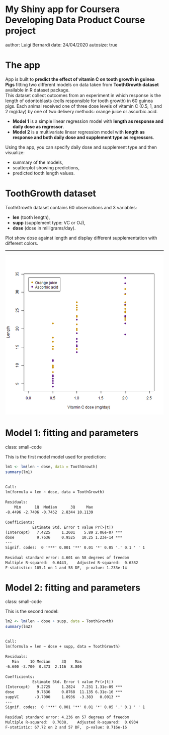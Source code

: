 My Shiny app for Coursera Developing Data Product Course project 
========================================================
author: Luigi Bernardi
date: 24/04/2020
autosize: true

<style>
.reveal section h1 {
  font-size: 60px;
}
.reveal section p {
  font-size: 25px;
}
.reveal section ul {
  font-size: 25px;
}
.small-code pre code {
  font-size: 1em;
}
</style>

The app
========================================================

App is built to **predict the effect of vitamin C on tooth growth in guinea Pigs** fitting two different models on data taken from **ToothGrowth dataset** available in R dataset package.  
This dataset collect outcomes from an experiment in which response is the length of odontoblasts (cells responsible for tooth growth) in 60 guinea pigs. Each animal received one of three dose levels of vitamin C (0.5, 1, and 2 mg/day) by one of two delivery methods: orange juice or ascorbic acid.

- **Model 1** is a simple linear regression model with **length as response and daily dose as regressor**.
- **Model 2** is a multivariate linear regression model with **length as response and both daily dose and supplement type as regressors**.

Using the app, you can specify daily dose and supplement type and then visualize:

- summary of the models,
- scatterplot showing predictions,
- predicted tooth length values.

ToothGrowth dataset
========================================================

ToothGrowth dataset contains 60 observations and 3 variables:

- **len** (tooth length),
- **supp** (supplement type: VC or OJ),
- **dose** (dose in milligrams/day).

Plot show dose against length and display different supplementation with different colors.

***
![plot of chunk unnamed-chunk-1](ddp_app_presentation-figure/unnamed-chunk-1-1.png)

Model 1: fitting and parameters
========================================================
class: small-code

This is the first model model used for prediction:


```r
lm1 <- lm(len ~ dose, data = ToothGrowth)
summary(lm1)
```

```

Call:
lm(formula = len ~ dose, data = ToothGrowth)

Residuals:
    Min      1Q  Median      3Q     Max 
-8.4496 -2.7406 -0.7452  2.8344 10.1139 

Coefficients:
            Estimate Std. Error t value Pr(>|t|)    
(Intercept)   7.4225     1.2601    5.89 2.06e-07 ***
dose          9.7636     0.9525   10.25 1.23e-14 ***
---
Signif. codes:  0 '***' 0.001 '**' 0.01 '*' 0.05 '.' 0.1 ' ' 1

Residual standard error: 4.601 on 58 degrees of freedom
Multiple R-squared:  0.6443,	Adjusted R-squared:  0.6382 
F-statistic: 105.1 on 1 and 58 DF,  p-value: 1.233e-14
```

Model 2: fitting and parameters
========================================================
class: small-code

This is the second model:


```r
lm2 <- lm(len ~ dose + supp, data = ToothGrowth)
summary(lm2)
```

```

Call:
lm(formula = len ~ dose + supp, data = ToothGrowth)

Residuals:
   Min     1Q Median     3Q    Max 
-6.600 -3.700  0.373  2.116  8.800 

Coefficients:
            Estimate Std. Error t value Pr(>|t|)    
(Intercept)   9.2725     1.2824   7.231 1.31e-09 ***
dose          9.7636     0.8768  11.135 6.31e-16 ***
suppVC       -3.7000     1.0936  -3.383   0.0013 ** 
---
Signif. codes:  0 '***' 0.001 '**' 0.01 '*' 0.05 '.' 0.1 ' ' 1

Residual standard error: 4.236 on 57 degrees of freedom
Multiple R-squared:  0.7038,	Adjusted R-squared:  0.6934 
F-statistic: 67.72 on 2 and 57 DF,  p-value: 8.716e-16
```


